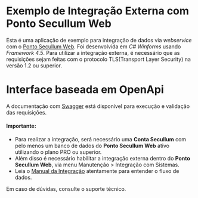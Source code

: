 # Exemplo de Integração Externa com Ponto Secullum Web
Esta é uma aplicação de exemplo para integração de dados via *webservice* com o [Ponto Secullum Web](https://pontoweb.secullum.com.br/).
Foi desenvolvida em *C# Winforms* usando *Framework 4.5*.
Para utilizar a integração externa, é necessário que as requisições sejam feitas com o protocolo TLS(Transport Layer Security) na versão 1.2 ou superior.

# Interface baseada em OpenApi
A documentação com [Swagger](https://pontowebintegracaoexterna.secullum.com.br/docs/) está disponível para execução e validação das requisições.

#### **Importante:**
* Para realizar a integração, será necessário uma **Conta Secullum** com pelo menos um banco de dados do **Ponto Secullum Web** ativo utilizando o plano PRO ou superior. 
* Além disso é necessário habilitar a integração externa dentro do **Ponto Secullum Web**, via menu Manutenção > Integração com Sistemas.
* Leia o [Manual da Integração](https://github.com/Secullum/PontoWebIntegracaoExternaExemplo/blob/master/Integracao_Externa_Ponto_Web.pdf) atentamente para entender o fluxo de dados.
  
Em caso de dúvidas, consulte o suporte técnico.

